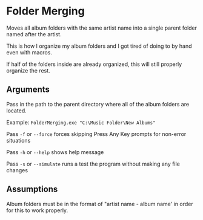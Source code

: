 # Folder Merging

Moves all album folders with the same artist name into a single parent folder named after the artist.

This is how I organize my album folders and I got tired of doing to by hand even with macros.

If half of the folders inside are already organized, this will still properly organize the rest.

## Arguments
Pass in the path to the parent directory where all of the album folders are located.

Example: `FolderMerging.exe "C:\Music Folder\New Albums"`

Pass `-f` or `--force` 
  forces skipping Press Any Key prompts for non-error situations
  
Pass `-h` or `--help`
  shows help message
  
Pass `-s` or `--simulate`
  runs a test the program without making any file changes

## Assumptions
Album folders must be in the format of "artist name - album name' in order for this to work properly.
